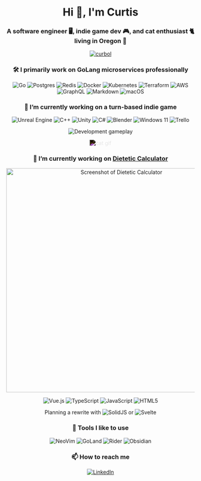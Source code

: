 <!--
**curbol/curbol** is a ✨ _special_ ✨ repository because its `README.md` (this file) appears on your GitHub profile.

Here are some ideas to get you started:

- 🔭 I’m currently working on ...
- 🌱 I’m currently learning ...
- 👯 I’m looking to collaborate on ...
- 🤔 I’m looking for help with ...
- 💬 Ask me about ...
- 📫 How to reach me: ...
- 😄 Pronouns: ...
- ⚡ Fun fact: ...

Stats Fork:
https://github.com/curbol/github-readme-stats

Badges:
- https://github.com/Ileriayo/markdown-badges
- https://github.com/alexandresanlim/Badges4-README.md-Profile

Generator:
https://rahuldkjain.github.io/gh-profile-readme-generator
-->

<!-- 
This card shows language usage only inside your own non-forked repositories, not depending on who the author of the commits is. It does not include your contributions into another users/organizations repositories. Currently there are no way to get this data from GitHub API. If you want this behavior to be improved you can support this feature request created by @rickstaa inside GitHub Community.
-->
<!--
<p align="center">
  <img align="center" src="https://github-readme-stats-git-main-curbols-projects.vercel.app/api/top-langs?username=curbol&include_orgs=true&show_icons=true&theme=gruvbox&layout=compact&hide_border=true&border_radius=10" alt="Curbol's GitHub stats" />
</p>
-->

<h1 align="center">Hi 👋, I'm Curtis</h1>
<h3 align="center">A software engineer 🖥️, indie game dev 🎮, and cat enthusiast 🐈 living in Oregon 🌲</h3>
<p align="center">
  <a href="https://github.com/ryo-ma/github-profile-trophy">
    <img src="https://github-profile-trophy.vercel.app/?username=curbol&theme=gruvbox&rank=-?" alt="curbol" />
  </a>
</p>

<h3 align="center">🛠️ I primarily work on GoLang microservices professionally</h3>
<p align="center">
  <img src="https://img.shields.io/badge/go-%2300ADD8.svg?style=for-the-badge&logo=go&logoColor=white" alt="Go">
  <img src="https://img.shields.io/badge/postgres-%23316192.svg?style=for-the-badge&logo=postgresql&logoColor=white" alt="Postgres">
  <img src="https://img.shields.io/badge/redis-%23DD0031.svg?style=for-the-badge&logo=redis&logoColor=white" alt="Redis">
  <img src="https://img.shields.io/badge/docker-%230db7ed.svg?style=for-the-badge&logo=docker&logoColor=white" alt="Docker">
  <img src="https://img.shields.io/badge/kubernetes-%23326ce5.svg?style=for-the-badge&logo=kubernetes&logoColor=white" alt="Kubernetes">
  <img src="https://img.shields.io/badge/terraform-%235835CC.svg?style=for-the-badge&logo=terraform&logoColor=white" alt="Terraform">
  <img src="https://img.shields.io/badge/AWS-%23FF9900.svg?style=for-the-badge&logo=amazon-aws&logoColor=white" alt="AWS">
  <img src="https://img.shields.io/badge/-GraphQL-E10098?style=for-the-badge&logo=graphql&logoColor=white" alt="GraphQL">
  <img src="https://img.shields.io/badge/markdown-%23000000.svg?style=for-the-badge&logo=markdown&logoColor=white" alt="Markdown">
  <img src="https://img.shields.io/badge/mac%20os-000000?style=for-the-badge&logo=macos&logoColor=F0F0F0" alt="macOS">
</p>

<h3 align="center">🔭 I’m currently working on a turn-based indie game</h3>
<p align="center">
  <img src="https://img.shields.io/badge/unrealengine-%23313131.svg?style=for-the-badge&logo=unrealengine&logoColor=white" alt="Unreal Engine">
  <img src="https://img.shields.io/badge/c++-%2300599C.svg?style=for-the-badge&logo=c%2B%2B&logoColor=white" alt="C++">
  <img src="https://img.shields.io/badge/unity-%23000000.svg?style=for-the-badge&logo=unity&logoColor=white" alt="Unity">
  <img src="https://img.shields.io/badge/c%23-%23239120.svg?style=for-the-badge&logo=csharp&logoColor=white" alt="C#">
  <img src="https://img.shields.io/badge/blender-%23F5792A.svg?style=for-the-badge&logo=blender&logoColor=white" alt="Blender">
  <img src="https://img.shields.io/badge/Windows%2011-%230079d5.svg?style=for-the-badge&logo=Windows%2011&logoColor=white" alt="Windows 11">
  <img src="https://img.shields.io/badge/Trello-%23026AA7.svg?style=for-the-badge&logo=Trello&logoColor=white" alt="Trello">
</p>
<p align="center">
  <img align="center" src="https://github.com/curbol/curbol/assets/5971687/4cc6b148-1882-4c8b-9d2e-aebe86cd19ce" alt="Development gameplay" />
</p>
<p align="center">
  <img align="center" src="https://github.com/curbol/curbol/assets/5971687/b1b906bc-f691-478a-bce7-01485a711247" alt="cat gif" style="filter: invert(100%);" />
</p>

<h3 align="center">🔭 I’m currently working on <a href="dieteticcalc.com">Dietetic Calculator</a></h3>
<p align="center">
  <img width="600" alt="Screenshot of Dietetic Calculator" src="https://github.com/curbol/curbol/assets/5971687/65ece7ee-4ca9-4ae8-9764-69fd83b6b479">
</p>
<p align="center">
  <img src="https://img.shields.io/badge/vuejs-%2335495e.svg?style=for-the-badge&logo=vuedotjs&logoColor=%234FC08D" alt="Vue.js">
  <img src="https://img.shields.io/badge/typescript-%23007ACC.svg?style=for-the-badge&logo=typescript&logoColor=white" alt="TypeScript">
  <img src="https://img.shields.io/badge/javascript-%23323330.svg?style=for-the-badge&logo=javascript&logoColor=%23F7DF1E" alt="JavaScript">
  <img src="https://img.shields.io/badge/html5-%23E34F26.svg?style=for-the-badge&logo=html5&logoColor=white" alt="HTML5">
</p>
<p align="center">
  <span>Planning a rewrite with </span>
  <img src="https://img.shields.io/badge/SolidJS-2c4f7c?style=for-the-badge&logo=solid&logoColor=c8c9cb" alt="SolidJS">
  <span> or </span>
  <img src="https://img.shields.io/badge/svelte-%23f1413d.svg?style=for-the-badge&logo=svelte&logoColor=white" alt="Svelte">
</p>

<h3 align="center">🧰 Tools I like to use</h3>
<p align="center">
  <img src="https://img.shields.io/badge/NeoVim-%2357A143.svg?&style=for-the-badge&logo=neovim&logoColor=white" alt="NeoVim">
  <img src="https://img.shields.io/badge/GoLand-0f0f0f?&style=for-the-badge&logo=goland&logoColor=white" alt="GoLand">
  <img src="https://img.shields.io/badge/Rider-000000.svg?style=for-the-badge&logo=Rider&logoColor=white&color=crimson" alt="Rider">
  <img src="https://img.shields.io/badge/Obsidian-%23483699.svg?style=for-the-badge&logo=obsidian&logoColor=white" alt="Obsidian">
</p>

<h3 align="center">📫 How to reach me</h3>
<p align="center">
  <a href="https://linkedin.com/in/curtis-bollinger" target="blank">
    <img src="https://img.shields.io/badge/linkedin-%230077B5.svg?style=for-the-badge&logo=linkedin&logoColor=white" alt="LinkedIn">
  </a>
</p>
